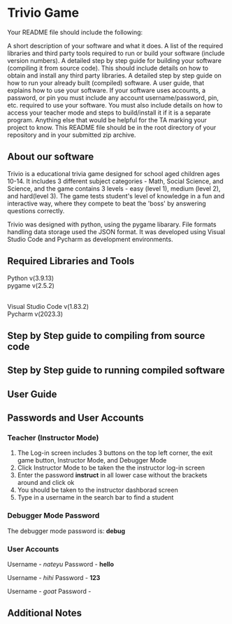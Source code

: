# Trivio Game

Your README file should include the following:

A short description of your software and what it does.
A list of the required libraries and third party tools required to run or build your software (include version numbers).
A detailed step by step guide for building your software (compiling it from source code). This should include details on how to obtain and install any third party libraries.
A detailed step by step guide on how to run your already built (compiled) software.
A user guide, that explains how to use your software.
If your software uses accounts, a password, or pin you must include any account username/password, pin, etc. required to use your software.
You must also include details on how to access your teacher mode and steps to build/install it if it is a separate program.
Anything else that would be helpful for the TA marking your project to know.
This README file should be in the root directory of your repository and in your submitted zip archive.

## About our software
Trivio is a educational trivia game designed for school aged children ages 10-14. It includes 3 different subject categories - Math, Social Science, and Science, and the game contains 3 levels - easy (level 1), medium (level 2), and hard(level 3). The game tests student's level of knowledge in a fun and interactive way, where they compete to beat the 'boss' by answering questions correctly. 

Trivio was designed with python, using the pygame libarary. File formats handling data storage used the JSON format. It was developed using Visual Studio Code and Pycharm as development environments. 

## Required Libraries and Tools
Python v(3.9.13)<br>
pygame v(2.5.2)<br>
<br>

Visual Studio Code v(1.83.2)<br>
Pycharm v(2023.3)

## Step by Step guide to compiling from source code

## Step by Step guide to running compiled software

## User Guide


## Passwords and User Accounts
### Teacher (Instructor Mode)
1. The Log-in screen includes 3 buttons on the top left corner, the exit game button, Instructor Mode, and Debugger Mode
2. Click Instructor Mode to be taken the the instructor log-in screen
3. Enter the password <b>instruct</b> in all lower case without the brackets around and click ok
4. You should be taken to the instructor dashborad screen
5. Type in a username in the search bar to find a student 

### Debugger Mode Password
The debugger mode password is: <b>debug</b>

### User Accounts
Username - <i>nateyu</i>
Password - <b>hello</b>

Username - <i>hihi</i>
Password - <b>123</b>

Username - <i>goat</i>
Password - <b></b>

## Additional Notes



